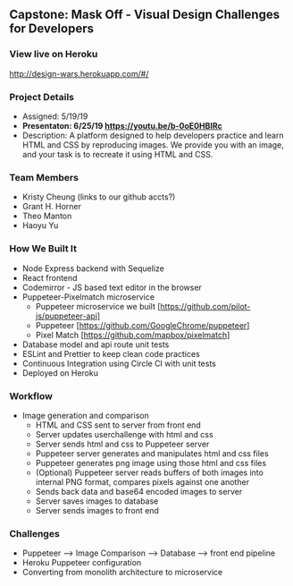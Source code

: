## Capstone: Mask Off - Visual Design Challenges for Developers

### View live on Heroku

http://design-wars.herokuapp.com/#/

### Project Details

- Assigned: 5/19/19
- **Presentaton: 6/25/19 https://youtu.be/b-0oE0HBIRc**
- Description: A platform designed to help developers practice and learn HTML and CSS by reproducing images.
  We provide you with an image, and your task is to recreate it using HTML and CSS.

### Team Members

- Kristy Cheung (links to our github accts?)
- Grant H. Horner
- Theo Manton
- Haoyu Yu

### How We Built It

- Node Express backend with Sequelize
- React frontend
- Codemirror - JS based text editor in the browser
- Puppeteer-Pixelmatch microservice
  - Puppeteer microservice we built [https://github.com/pilot-js/puppeteer-api]
  - Puppeteer [https://github.com/GoogleChrome/puppeteer]
  - Pixel Match [https://github.com/mapbox/pixelmatch]
- Database model and api route unit tests
- ESLint and Prettier to keep clean code practices
- Continuous Integration using Circle CI with unit tests
- Deployed on Heroku

### Workflow

- Image generation and comparison
  - HTML and CSS sent to server from front end
  - Server updates userchallenge with html and css
  - Server sends html and css to Puppeteer server
  - Puppeteer server generates and manipulates html and css files
  - Puppeteer generates png image using those html and css files
  - (Optional) Puppeteer server reads buffers of both images into internal PNG format, compares pixels against one another
  - Sends back data and base64 encoded images to server
  - Server saves images to database
  - Server sends images to front end

### Challenges

- Puppeteer —> Image Comparison —> Database —> front end pipeline
- Heroku Puppeteer configuration
- Converting from monolith architecture to microservice
